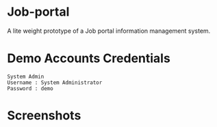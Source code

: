 # Job-portal

A lite weight prototype of a Job portal information management system.

# Demo Accounts Credentials

```
System Admin
Username : System Administrator
Password : demo

```

# Screenshots

